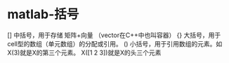 # matlab-括号

[] 中括号，用于存储 矩阵+向量 （vector在C++中也叫容器） 
{} 大括号，用于cell型的数组（单元数组）的分配或引用。 
() 小括号，用于引用数组的元素。如X(3)就是X的第三个元素。 X([1 2 3])就是X的头三个元素
